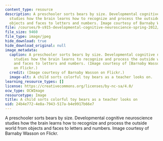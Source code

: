 ```yaml
---
content_type: resource
description: A preschooler sorts bears by size. Developmental cognitive neuroscience
  studies how the brain learns how to recognize and process the outside world from
  objects and faces to letters and numbers. Image courtesy of Barnaby Wasson on Flickr.
file: /courses/9-s915-developmental-cognitive-neuroscience-spring-2012/24b4e7724e8a7943517ab4e9917b66e7_9-s915s12-th.jpg
file_size: 9460
file_type: image/jpeg
hide_download: true
hide_download_original: null
image_metadata:
  caption: A preschooler sorts bears by size. Developmental cognitive neuroscience
    studies how the brain learns to recognize and process the outside world from objects
    and faces to letters and numbers. (Image courtesy of [Barnaby Wasson](http://www.flickr.com/photos/barnabywasson/279913127/in/set-72157594345855838/)
    on Flickr.)
  credit: (Image courtesy of Barnaby Wasson on Flickr.)
  image-alt: A child sorts colorful toy bears as a teacher looks on.
learning_resource_types: []
license: https://creativecommons.org/licenses/by-nc-sa/4.0/
ocw_type: OCWImage
resourcetype: Image
title: A child sorts colorful toy bears as a teacher looks on
uid: 24b4e772-4e8a-7943-517a-b4e9917b66e7
---
```

A preschooler sorts bears by size. Developmental cognitive neuroscience studies how the brain learns how to recognize and process the outside world from objects and faces to letters and numbers. Image courtesy of Barnaby Wasson on Flickr.